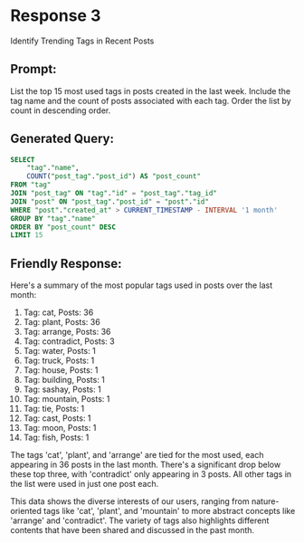 # Response 3

Identify Trending Tags in Recent Posts

## Prompt:

List the top 15 most used tags in posts created in the last week.
Include the tag name and the count of posts associated with each tag.
Order the list by count in descending order.

## Generated Query:

```sql
SELECT 
    "tag"."name",
    COUNT("post_tag"."post_id") AS "post_count"
FROM "tag"
JOIN "post_tag" ON "tag"."id" = "post_tag"."tag_id"
JOIN "post" ON "post_tag"."post_id" = "post"."id"
WHERE "post"."created_at" > CURRENT_TIMESTAMP - INTERVAL '1 month'
GROUP BY "tag"."name"
ORDER BY "post_count" DESC
LIMIT 15
```

## Friendly Response:

Here's a summary of the most popular tags used in posts over the last month:

1. Tag: cat, Posts: 36
2. Tag: plant, Posts: 36
3. Tag: arrange, Posts: 36
4. Tag: contradict, Posts: 3
5. Tag: water, Posts: 1
6. Tag: truck, Posts: 1
7. Tag: house, Posts: 1
8. Tag: building, Posts: 1
9. Tag: sashay, Posts: 1
10. Tag: mountain, Posts: 1
11. Tag: tie, Posts: 1
12. Tag: cast, Posts: 1
13. Tag: moon, Posts: 1
14. Tag: fish, Posts: 1

The tags 'cat', 'plant', and 'arrange' are tied for the most used, each appearing in 36 posts in the last month. There's a significant drop below these top three, with 'contradict' only appearing in 3 posts. All other tags in the list were used in just one post each. 

This data shows the diverse interests of our users, ranging from nature-oriented tags like 'cat', 'plant', and 'mountain' to more abstract concepts like 'arrange' and 'contradict'. The variety of tags also highlights different contents that have been shared and discussed in the past month.
